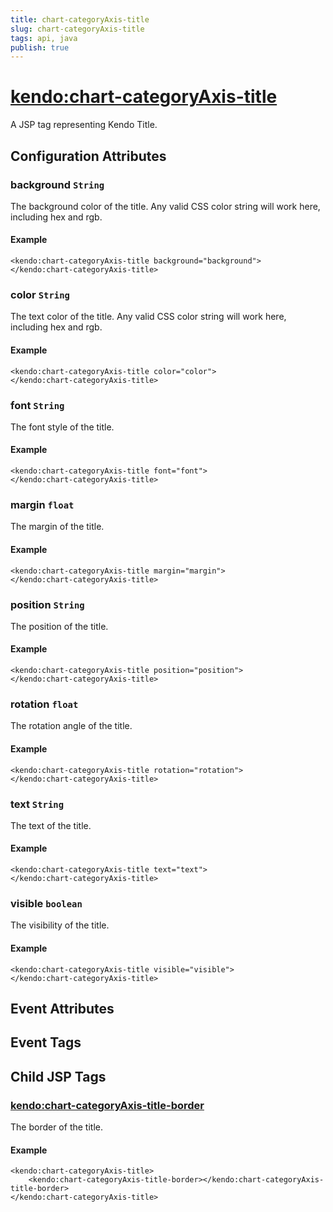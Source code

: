 ```yaml
---
title: chart-categoryAxis-title
slug: chart-categoryAxis-title
tags: api, java
publish: true
---
```


# <kendo:chart-categoryAxis-title>
A JSP tag representing Kendo Title.

## Configuration Attributes


### background `String`

The background color of the title. Any valid CSS color string will work here, including
hex and rgb.

#### Example
    <kendo:chart-categoryAxis-title background="background">
    </kendo:chart-categoryAxis-title>
    

### color `String`

The text color of the title. Any valid CSS color string will work here, including hex and rgb.

#### Example
    <kendo:chart-categoryAxis-title color="color">
    </kendo:chart-categoryAxis-title>
    

### font `String`

The font style of the title.

#### Example
    <kendo:chart-categoryAxis-title font="font">
    </kendo:chart-categoryAxis-title>
    

### margin `float`

The margin of the title.

#### Example
    <kendo:chart-categoryAxis-title margin="margin">
    </kendo:chart-categoryAxis-title>
    

### position `String`

The position of the title.

#### Example
    <kendo:chart-categoryAxis-title position="position">
    </kendo:chart-categoryAxis-title>
    

### rotation `float`

The rotation angle of the title.

#### Example
    <kendo:chart-categoryAxis-title rotation="rotation">
    </kendo:chart-categoryAxis-title>
    

### text `String`

The text of the title.

#### Example
    <kendo:chart-categoryAxis-title text="text">
    </kendo:chart-categoryAxis-title>
    

### visible `boolean`

The visibility of the title.

#### Example
    <kendo:chart-categoryAxis-title visible="visible">
    </kendo:chart-categoryAxis-title>
    

## Event Attributes


## Event Tags
 

## Child JSP Tags

### [<kendo:chart-categoryAxis-title-border>](/api/wrappers/jsp/chart/categoryaxis-title-border)

The border of the title.

#### Example

    <kendo:chart-categoryAxis-title>
        <kendo:chart-categoryAxis-title-border></kendo:chart-categoryAxis-title-border>
    </kendo:chart-categoryAxis-title>
 
